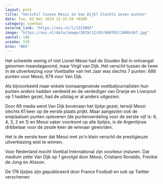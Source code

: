 ```yaml
---
layout: post
title: "Verschil tussen Messi en Van Dijk? Slechts zeven punten"
date: Tue, 03 Dec 2019 12:15:50 +0100
category: voetbal
externe_link: "https://nos.nl/l/2313093"
image: "https://nos.nl/data/image/2019/12/03/609782/1008x567.jpg"
aantal: 186
unieke: 129
bron: "NOS"
---
```


<p>Het scheelde weinig of niet Lionel Messi had de Gouden Bal in ontvangst genomen maandagavond, maar Virgil van Dijk. Het verschil tussen de twee in de uitverkiezing voor Voetballer van het Jaar was slechts 7 punten: 686 punten voor Messi, 679 voor Van Dijk.</p>
<p>Als bijvoorbeeld maar enkele toonaangevende voetbaljournalisten hun punten anders hadden verdeeld en de verdediger van Oranje en Liverpool op 1 hadden gezet, had de uitslag er al anders uitgezien.</p>
<p>Door 69 media werd Van Dijk bovenaan het lijstje gezet, terwijl Messi slechts 61 keer op de eerste plaats prijkt. Maar aangezien ook de ereplaatsen punten opleveren (de puntenverdeling voor de eerste vijf is: 6, 4, 3, 2 en 1) en Messi vaker voorkomt op alle lijstjes, is de Argentijnse dribbelaar voor de zesde keer de winnaar geworden.</p>
<p>Het is de eerste keer dat Messi met zo'n klein verschil de prestigieuze uitverkiezing wist te winnen.</p>
<p>Voor Nederland mocht Voetbal International zijn voorkeur insturen. Dat medium zette Van Dijk op 1 gevolgd door Messi, Cristiano Ronaldo, Frenkie de Jong en Alisson.</p>
<p>De 176 lijstjes zijn gepubliceerd door France Football en ook op Twitter verschenen:</p>
